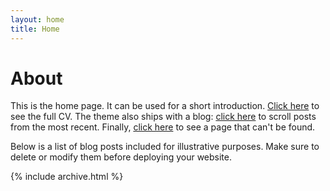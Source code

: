 ```yaml
---
layout: home
title: Home
---
```


# About

This is the home page. It can be used for a short introduction. [Click here](/cv.pdf) to see the full CV. The theme also ships with a blog: [click here](/posts) to scroll posts from the most recent. Finally, [click here](/404) to see a page that can't be found.

Below is a list of blog posts included for illustrative purposes. Make sure to delete or modify them before deploying your website.

{% include archive.html %}
